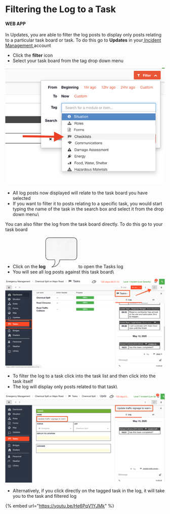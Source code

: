 # Filtering the Log to a Task

#### WEB APP

In Updates, you are able to filter the log posts to display only posts relating to a particular task board or task. To do this go to **Updates** in your[ Incident Management ](../getting-started.md)account

* Click the **filter** icon
* Select your task board from the tag drop down menu

![](<../../.gitbook/assets/filtering the log to a task 1.png>)

* All log posts now displayed will relate to the task board you have selected
* If you want to filter it to posts relating to a specific task, you would start typing the name of the task in the search box and select it from the drop down menu\


You can also filter the log from the task board directly. To do this go to your task board

* Click on the **log**![Image Placeholder](<../../.gitbook/assets/speech box icon.png>) to open the Tasks log
* You will see all log posts against this task board\


![](<../../.gitbook/assets/filtering the log to a task 2.png>)

* To filter the log to a task click into the task list and then click into the task itself
* The log will display only posts related to that task\


![](<../../.gitbook/assets/filtering the log to a task 3.png>)

* Alternatively, if you click directly on the tagged task in the log, it will take you to the task and filtered log

{% embed url="https://youtu.be/He6PqV1YJMk" %}

